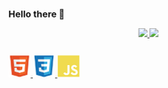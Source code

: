 ### Hello there 👋

<div align="center">
  <a href="https://github.com/LucianoNuj">
  <img height="160em" src="https://github-readme-stats.vercel.app/api?username=LucianoNuj&show_icons=true&theme=dark&include_all_commits=true&count_private=true"/>
  <img height="160em" src="https://github-readme-stats.vercel.app/api/top-langs/?username=LucianoNuj&layout=compact&langs_count=7&theme=dark"/>
</div>
  
  ##  
<img height="40" alt="html" src="https://raw.githubusercontent.com/devicons/devicon/master/icons/html5/html5-original.svg"></code>
<img height="40" alt="css" src="https://raw.githubusercontent.com/devicons/devicon/master/icons/css3/css3-original.svg"></code>
<img height="40" alt="javascript" src="https://raw.githubusercontent.com/devicons/devicon/master/icons/javascript/javascript-plain.svg"></code>
